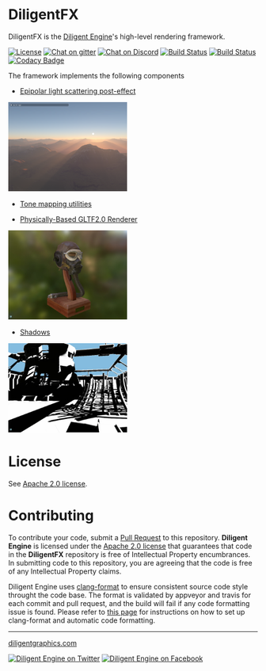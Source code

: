 # DiligentFX

DiligentFX is the [Diligent Engine](https://github.com/DiligentGraphics/DiligentEngine)'s high-level rendering framework.

[![License](https://img.shields.io/badge/License-Apache%202.0-blue.svg)](License.txt)
[![Chat on gitter](https://badges.gitter.im/gitterHQ/gitter.png)](https://gitter.im/diligent-engine)
[![Chat on Discord](https://img.shields.io/discord/730091778081947680?logo=discord)](https://discord.gg/t7HGBK7)
[![Build Status](https://ci.appveyor.com/api/projects/status/github/DiligentGraphics/DiligentFX?svg=true)](https://ci.appveyor.com/project/DiligentGraphics/diligentfx)
[![Build Status](https://travis-ci.org/DiligentGraphics/DiligentFX.svg?branch=master)](https://travis-ci.org/DiligentGraphics/DiligentFX)
[![Codacy Badge](https://api.codacy.com/project/badge/Grade/e676fd09e6b34ce1a0b42242738b86e0)](https://www.codacy.com/manual/DiligentGraphics/DiligentFX?utm_source=github.com&amp;utm_medium=referral&amp;utm_content=DiligentGraphics/DiligentFX&amp;utm_campaign=Badge_Grade)

The framework implements the following components

* [Epipolar light scattering post-effect](https://github.com/DiligentGraphics/DiligentFX/tree/master/PostProcess/EpipolarLightScattering)
<img src="https://github.com/DiligentGraphics/DiligentFX/blob/master/PostProcess/EpipolarLightScattering/media/LightScattering.png" width=240>

* [Tone mapping utilities](https://github.com/DiligentGraphics/DiligentFX/tree/master/Shaders/PostProcess/ToneMapping/public)

* [Physically-Based GLTF2.0 Renderer](https://github.com/DiligentGraphics/DiligentFX/tree/master/GLTF_PBR_Renderer)
<img src="https://github.com/DiligentGraphics/DiligentFX/blob/master/GLTF_PBR_Renderer/screenshots/flight_helmet.jpg" width=240>

* [Shadows](https://github.com/DiligentGraphics/DiligentFX/tree/master/Components#shadows)
<img src="https://github.com/DiligentGraphics/DiligentFX/blob/master/Components/media/Powerplant-Shadows.jpg" width=240>

# License

See [Apache 2.0 license](License.txt).


<a name="contributing"></a>
# Contributing

To contribute your code, submit a [Pull Request](https://github.com/DiligentGraphics/DiligentFX/pulls) 
to this repository. **Diligent Engine** is licensed under the [Apache 2.0 license](License.txt) that guarantees 
that code in the **DiligentFX** repository is free of Intellectual Property encumbrances. In submitting code to
this repository, you are agreeing that the code is free of any Intellectual Property claims.  

Diligent Engine uses [clang-format](https://clang.llvm.org/docs/ClangFormat.html) to ensure
consistent source code style throught the code base. The format is validated by appveyor and travis
for each commit and pull request, and the build will fail if any code formatting issue is found. Please refer
to [this page](https://github.com/DiligentGraphics/DiligentCore/blob/master/doc/code_formatting.md) for instructions
on how to set up clang-format and automatic code formatting.

------------------------------

[diligentgraphics.com](http://diligentgraphics.com)

[![Diligent Engine on Twitter](https://github.com/DiligentGraphics/DiligentCore/blob/master/media/twitter.png)](https://twitter.com/diligentengine)
[![Diligent Engine on Facebook](https://github.com/DiligentGraphics/DiligentCore/blob/master/media/facebook.png)](https://www.facebook.com/DiligentGraphics/)
